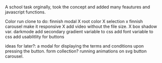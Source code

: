 A school task orginally, took the concept and added many feautures and javascript functions.















Color run clone
to do:
finnish modal
X root color
X selection
x finnish carousel
make it responsive
X add video without the file size.
X box shadow var.
darkmode 
add secondary gradient variable to css
add font variable   to css
add usablitlity for buttons

ideas for later?:
a modal for displaying the terms and conditions upon pressing the button.
form collection?
running animations on svg button carousel.
 
